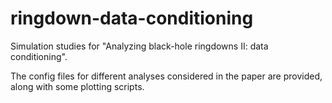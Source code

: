 # ringdown-data-conditioning

Simulation studies for "Analyzing black-hole ringdowns II: data conditioning".

The config files for different analyses considered in the paper are provided, along with some plotting scripts.
